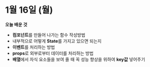 # 1월 16일 (월)

**오늘 배운 것**

- **컴포넌트**를 만들어 나가는 함수 작성방법
- 내부적으로 어떻게 **State**를 가지고 있으면 되는지
- **이벤트**를 처리하는 방법
- **props**로 외부로부터 데이터를 처리하는 방법
- **배열**에서 자식 요소들을 보여 줄 때 꼭 성능 향상을 위하여 **key값** 넣어주기
